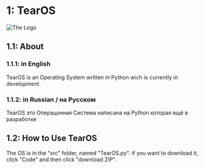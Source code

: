 # 1: TearOS
![The Logo](https://github.com/cWorksLLC/tear-os/blob/main/tear-logo.png)
## 1.1: About
### 1.1.1: in English
TearOS is an Operating System written in Python wich is currently in development.
### 1.1.2: in Russian / на Русском
TearOS это Операцонная Система написана на Python которая ещё в разработке
## 1.2: How to Use TearOS
The OS is in the "src" folder, named "TearOS.py". if you want to download it, click "Code" and then click "download ZIP".
